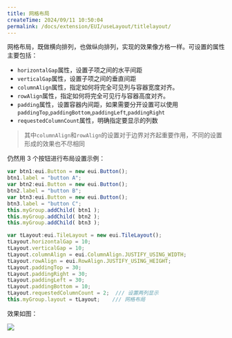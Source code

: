 ```yaml
---
title: 网格布局
createTime: 2024/09/11 10:50:04
permalink: /docs/extension/EUI/useLayout/titlelayout/
---
```

网格布局，既做横向排列，也做纵向排列，实现的效果像方格一样。可设置的属性主要包括：

* `horizontalGap`属性，设置子项之间的水平间距
* `verticalGap`属性，设置子项之间的垂直间距
* `columnAlign`属性，指定如何将完全可见列与容器宽度对齐。
* `rowAlign`属性，指定如何将完全可见行与容器高度对齐。
* `padding`属性，设置容器内间距，如果需要分开设置可以使用`paddingTop`,`paddingBottom`,`paddingLeft`,`paddingRight`
* `requestedColumnCount`属性，明确指定要显示的列数

> 其中`columnAlign`和`rowAlign`的设置对于边界对齐起重要作用，不同的设置形成的效果也不尽相同

仍然用 3 个按钮进行布局设置示例：

~~~ typescript
var btn1:eui.Button = new eui.Button();
btn1.label = "button A";
var btn2:eui.Button = new eui.Button();
btn2.label = "button B";
var btn3:eui.Button = new eui.Button();
btn3.label = "button C";
this.myGroup.addChild( btn1 );
this.myGroup.addChild( btn2 );
this.myGroup.addChild( btn3 );

var tLayout:eui.TileLayout = new eui.TileLayout();
tLayout.horizontalGap = 10;
tLayout.verticalGap = 10;
tLayout.columnAlign = eui.ColumnAlign.JUSTIFY_USING_WIDTH;
tLayout.rowAlign = eui.RowAlign.JUSTIFY_USING_HEIGHT;
tLayout.paddingTop = 30;
tLayout.paddingRight = 30;
tLayout.paddingLeft = 30;
tLayout.paddingBottom = 10;
tLayout.requestedColumnCount = 2;  /// 设置两列显示
this.myGroup.layout = tLayout;    /// 网格布局
~~~  

效果如图：

![](56012f1622d9a.png)
